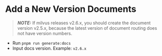 # Add a New Version Documents

> **_NOTE:_**
If milvus releases v2.6.x, you should create the document version v2.5.x, because the latest version of document routing does not have version numbers.

- Run `pnpm run generate:docs`
- Input docs version. Example: `v2.6.x`


